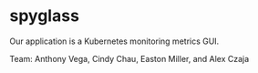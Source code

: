 # spyglass
Our application is a Kubernetes monitoring metrics GUI.

Team: Anthony Vega, Cindy Chau, Easton Miller, and Alex Czaja
